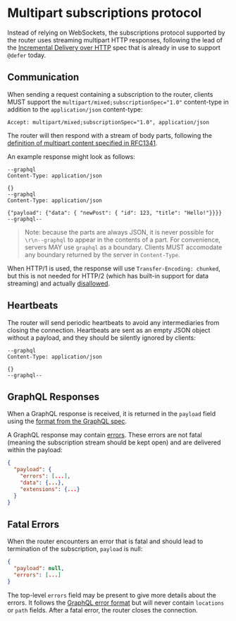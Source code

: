 # Multipart subscriptions protocol

Instead of relying on WebSockets, the subscriptions protocol supported by the router uses streaming multipart HTTP responses, following the lead of the [Incremental Delivery over HTTP](https://github.com/graphql/graphql-over-http/blob/main/rfcs/IncrementalDelivery.md) spec that is already in use to support `@defer` today.

## Communication

When sending a request containing a subscription to the router, clients MUST support the `multipart/mixed;subscriptionSpec="1.0"` content-type in addition to the `application/json` content-type:

```
Accept: multipart/mixed;subscriptionSpec="1.0", application/json
```

The router will then respond with a stream of body parts, following the [definition of multipart content specified in RFC1341](https://www.w3.org/Protocols/rfc1341/7_2_Multipart.html).

An example response might look as follows:

```
--graphql
Content-Type: application/json

{}
--graphql
Content-Type: application/json

{"payload": {"data": { "newPost": { "id": 123, "title": "Hello!"}}}}
--graphql--
```

> Note: because the parts are always JSON, it is never possible for `\r\n--graphql` to appear in the contents of a part. For convenience, servers MAY use `graphql` as a boundary.
> Clients MUST accomodate any boundary returned by the server in `Content-Type`.

When HTTP/1 is used, the response will use `Transfer-Encoding: chunked`, but this is not needed for HTTP/2 (which has built-in support for data streaming) and actually [disallowed](https://developer.mozilla.org/en-US/docs/Web/HTTP/Headers/Transfer-Encoding).

## Heartbeats

The router will send periodic heartbeats to avoid any intermediaries from closing the connection. Heartbeats are sent as an empty JSON object without a payload, and they should be silently ignored by clients:

```
--graphql
Content-Type: application/json

{}
--graphql--
```

## GraphQL Responses

When a GraphQL response is received, it is returned in the `payload` field using the [format from the GraphQL spec](https://spec.graphql.org/draft/#sec-Response-Format).

A GraphQL response may contain [errors](https://spec.graphql.org/October2021/#sec-Errors). These errors are not fatal (meaning the subscription stream should be kept open) and are delivered within the payload:

```json
{
  "payload": {
    "errors": [...],
    "data": {...},
    "extensions": {...}
  }
}
```

## Fatal Errors

When the router encounters an error that is fatal and should lead to termination of the subscription, `payload` is null:

```json
{
  "payload": null,
  "errors": [...]
}
```

The top-level `errors` field may be present to give more details about the errors. It follows the [GraphQL error format](http://spec.graphql.org/draft/#sec-Errors.Error-Result-Format) but will never contain `locations` or `path` fields.
After a fatal error, the router closes the connection.

